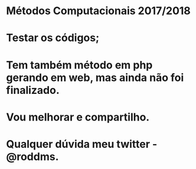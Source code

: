 # Métodos Computacionais 2017/2018
# Testar os códigos;
# Tem também método em php gerando em web, mas ainda não foi finalizado.
# Vou melhorar e compartilho.
# Qualquer dúvida meu twitter - @roddms.

